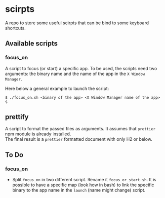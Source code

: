 # scirpts

A repo to store some useful scirpts that can be bind to some keyboard shortcuts.

## Available scripts

### focus_on

A script to focus (or start) a specific app. To be used, the scripts need two
arguments: the binary name and the name of the app in the `X Window Manager`.

Here below a general example to launch the script:

```console
$ ./focus_on.sh <binary of the app> <X Window Manager name of the app>
$
```

## prettify

A script to format the passed files as arguments. It assumes that `prettier`
npm module is already installed.  
The final result is a `prettier` formatted document with only H2 or below.

## To Do

### focus_on

- Split `focus_on` in two different script. Rename it `focus_or_start.sh`.
  It is possible to have a specific map (look how in bash) to link the specific
  binary to the app name in the `launch` (name might change) script.
